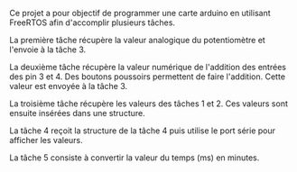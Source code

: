 Ce projet a pour objectif de programmer une carte arduino en utilisant FreeRTOS afin d'accomplir plusieurs tâches.


La première tâche récupère la valeur analogique du potentiomètre et l'envoie à la tâche 3.

La deuxième tâche récupère la valeur numérique de l'addition des entrées des pin 3 et 4. Des boutons poussoirs permettent de faire l'addition. Cette valeur est envoyée à la tâche 3.

La troisième tâche récupère les valeurs des tâches 1 et 2. Ces valeurs sont ensuite insérées dans une structure.

La tâche 4 reçoit la structure de la tâche 4 puis utilise le port série pour afficher les valeurs.

La tâche 5 consiste à convertir la valeur du temps (ms) en minutes.

